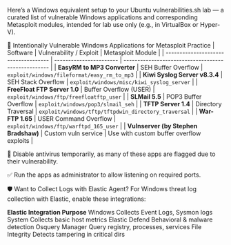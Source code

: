 Here’s a Windows equivalent setup to your Ubuntu vulnerabilities.sh lab — a curated list of vulnerable Windows applications and corresponding Metasploit modules, intended for lab use only (e.g., in VirtualBox or Hyper-V).

🧨 Intentionally Vulnerable Windows Applications for Metasploit Practice
| Software                             | Vulnerability / Exploit | Metasploit Module                                   |
| ------------------------------------ | ----------------------- | --------------------------------------------------- |
| **EasyRM to MP3 Converter**          | SEH Buffer Overflow     | `exploit/windows/fileformat/easy_rm_to_mp3`         |
| **Kiwi Syslog Server v8.3.4**        | SEH Stack Overflow      | `exploit/windows/misc/kiwi_syslog_server`           |
| **FreeFloat FTP Server 1.0**         | Buffer Overflow (USER)  | `exploit/windows/ftp/freefloatftp_user`             |
| **SLMail 5.5**                       | POP3 Buffer Overflow    | `exploit/windows/pop3/slmail_seh`                   |
| **TFTP Server 1.4**                  | Directory Traversal     | `exploit/windows/tftp/tftpdwin_directory_traversal` |
| **War-FTP 1.65**                     | USER Command Overflow   | `exploit/windows/ftp/warftpd_165_user`              |
| **Vulnserver (by Stephen Bradshaw)** | Custom vuln service     | Use with custom buffer overflow exploits            |


🛑 Disable antivirus temporarily, as many of these apps are flagged due to their vulnerability.

✅ Run the apps as administrator to allow listening on required ports.

🛡️ Want to Collect Logs with Elastic Agent?
For Windows threat log collection with Elastic, enable these integrations:

**Elastic Integration	Purpose**
Windows	Collects Event Logs, Sysmon logs
System	Collects basic host metrics
Elastic Defend	Behavioral & malware detection
Osquery Manager	Query registry, processes, services
File Integrity	Detects tampering in critical dirs
